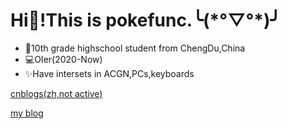 # Hi👋!This is pokefunc.╰(\*°▽°\*)╯

- 📖10th grade highschool student from ChengDu,China
- 💻OIer(2020-Now)
- ✨Have intersets in ACGN,PCs,keyboards

[cnblogs(zh,not active)](https://www.cnblogs.com/pokefunc/)

[my blog](https://pokefunc.xyz)

<!--
**pokefunc/pokefunc** is a ✨ _special_ ✨ repository because its `README.md` (this file) appears on your GitHub profile.

Here are some ideas to get you started:

- 🔭 I’m currently working on ...
- 🌱 I’m currently learning ...
- 👯 I’m looking to collaborate on ...
- 🤔 I’m looking for help with ...
- 💬 Ask me about ...
- 📫 How to reach me: ...
- 😄 Pronouns: ...
- ⚡ Fun fact: ...
-->
